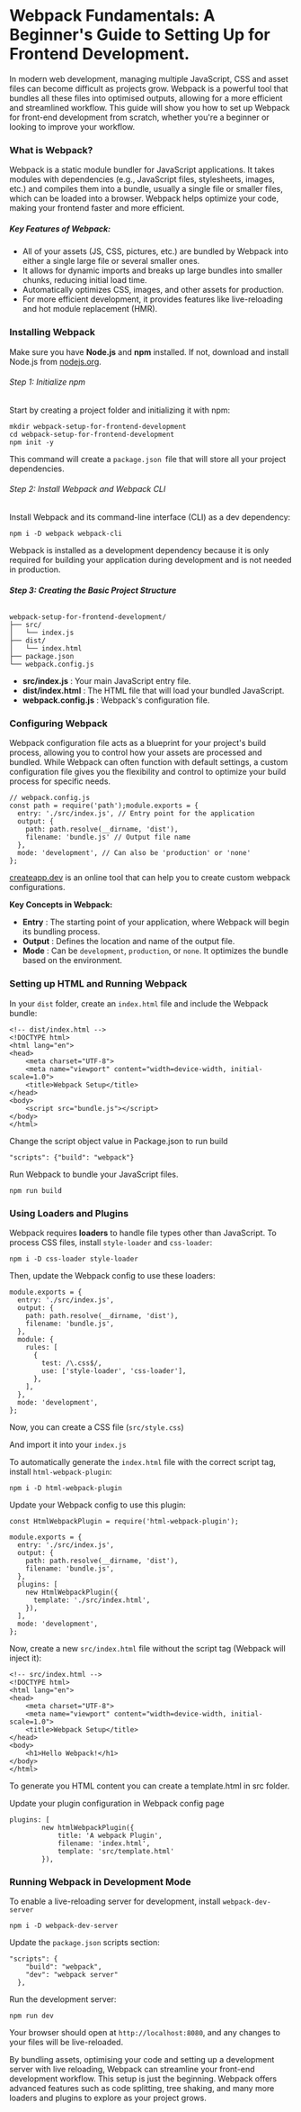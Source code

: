 # Webpack Fundamentals: A Beginner's Guide to Setting Up for Frontend Development.

In modern web development, managing multiple JavaScript, CSS and asset files can become difficult as projects grow. Webpack is a powerful tool that bundles all these files into optimised outputs, allowing for a more efficient and streamlined workflow. This guide will show you how to set up Webpack for front-end development from scratch, whether you're a beginner or looking to improve your workflow.

### What is Webpack?

Webpack is a static module bundler for JavaScript applications. It takes modules with dependencies (e.g., JavaScript files, stylesheets, images, etc.) and compiles them into a bundle, usually a single file or smaller files, which can be loaded into a browser. Webpack helps optimize your code, making your frontend faster and more efficient.

##### Key Features of Webpack:

* All of your assets (JS, CSS, pictures, etc.) are bundled by Webpack into either a single large file or several smaller ones.
* It allows for dynamic imports and breaks up large bundles into smaller chunks, reducing initial load time.
* Automatically optimizes CSS, images, and other assets for production.
* For more efficient development, it provides features like live-reloading and hot module replacement (HMR).

### Installing Webpack

Make sure you have **Node.js** and **npm** installed. If not, download and install Node.js from [nodejs.org](https://nodejs.org).

###### Step 1: Initialize npm

Start by creating a project folder and initializing it with npm:

```
mkdir webpack-setup-for-frontend-development
cd webpack-setup-for-frontend-development
npm init -y
```

This command will create a `package.json `file that will store all your project dependencies.


###### Step 2: Install Webpack and Webpack CLI

Install Webpack and its command-line interface (CLI) as a dev dependency:

```
npm i -D webpack webpack-cli
```

Webpack is installed as a development dependency because it is only required for building your application during development and is not needed in production.

###### **Step 3: Creating the Basic Project Structure**

```
webpack-setup-for-frontend-development/
├── src/
│   └── index.js
├── dist/
│   └── index.html
├── package.json
└── webpack.config.js
```


* **src/index.js** : Your main JavaScript entry file.
* **dist/index.html** : The HTML file that will load your bundled JavaScript.
* **webpack.config.js** : Webpack's configuration file.

### Configuring Webpack

Webpack configuration file acts as a blueprint for your project's build process, allowing you to control how your assets are processed and bundled. While Webpack can often function with default settings, a custom configuration file gives you the flexibility and control to optimize your build process for specific needs.


```
// webpack.config.js
const path = require('path');module.exports = {
  entry: './src/index.js', // Entry point for the application
  output: {
    path: path.resolve(__dirname, 'dist'),
    filename: 'bundle.js' // Output file name
  },
  mode: 'development', // Can also be 'production' or 'none'
};
```

[createapp.dev](https://createapp.dev/webpack) is an online tool that can help you to create custom webpack configurations.

**Key Concepts in Webpack:**

* **Entry** : The starting point of your application, where Webpack will begin its bundling process.
* **Output** : Defines the location and name of the output file.
* **Mode** : Can be `development`, `production`, or `none`. It optimizes the bundle based on the environment.


### Setting up HTML and Running Webpack

In your `dist` folder, create an `index.html` file and include the Webpack bundle:

```
<!-- dist/index.html -->
<!DOCTYPE html>
<html lang="en">
<head>
    <meta charset="UTF-8">
    <meta name="viewport" content="width=device-width, initial-scale=1.0">
    <title>Webpack Setup</title>
</head>
<body>
    <script src="bundle.js"></script>
</body>
</html>
```

Change the script object value in Package.json to run build 


```
"scripts": {"build": "webpack"}
```

Run Webpack to bundle your JavaScript files.

```
npm run build
```

### Using Loaders and Plugins

Webpack requires **loaders** to handle file types other than JavaScript. To process CSS files, install `style-loader` and `css-loader`:

```
npm i -D css-loader style-loader
```

Then, update the Webpack config to use these loaders:

```
module.exports = {
  entry: './src/index.js',
  output: {
    path: path.resolve(__dirname, 'dist'),
    filename: 'bundle.js',
  },
  module: {
    rules: [
      {
        test: /\.css$/,
        use: ['style-loader', 'css-loader'],
      },
    ],
  },
  mode: 'development',
};
```

Now, you can create a CSS file (`src/style.css`)

And import it into your `index.js`

To automatically generate the `index.html` file with the correct script tag, install `html-webpack-plugin`:

```
npm i -D html-webpack-plugin
```

Update your Webpack config to use this plugin:

```
const HtmlWebpackPlugin = require('html-webpack-plugin');

module.exports = {
  entry: './src/index.js',
  output: {
    path: path.resolve(__dirname, 'dist'),
    filename: 'bundle.js',
  },
  plugins: [
    new HtmlWebpackPlugin({
      template: './src/index.html',
    }),
  ],
  mode: 'development',
};
```

Now, create a new `src/index.html` file without the script tag (Webpack will inject it):

```
<!-- src/index.html -->
<!DOCTYPE html>
<html lang="en">
<head>
    <meta charset="UTF-8">
    <meta name="viewport" content="width=device-width, initial-scale=1.0">
    <title>Webpack Setup</title>
</head>
<body>
    <h1>Hello Webpack!</h1>
</body>
</html>
```

To generate you HTML content you can create a template.html in src folder. 

Update your plugin configuration in Webpack config page

```
plugins: [
        new htmlWebpackPlugin({
            title: 'A webpack Plugin',
            filename: 'index.html',
            template: 'src/template.html'
        }),
```


### Running Webpack in Development Mode

To enable a live-reloading server for development, install `webpack-dev-server`

```
npm i -D webpack-dev-server
```

Update the `package.json` scripts section:

```
"scripts": {
    "build": "webpack",
    "dev": "webpack server"
  },
```

Run the development server:

```
npm run dev
```

Your browser should open at `http://localhost:8080`, and any changes to your files will be live-reloaded.

By bundling assets, optimising your code and setting up a development server with live reloading, Webpack can streamline your front-end development workflow. This setup is just the beginning. Webpack offers advanced features such as code splitting, tree shaking, and many more loaders and plugins to explore as your project grows.

